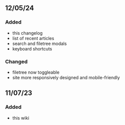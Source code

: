 ## 12/05/24

### Added

- this changelog
- list of recent articles
- search and filetree modals
- keyboard shortcuts

### Changed

- filetree now toggleable
- site more responsively designed and mobile-friendly

## 11/07/23

### Added

- this wiki
